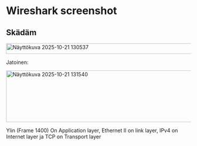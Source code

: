 # Wireshark screenshot

## Skädäm

<img width="1759" height="29" alt="Näyttökuva 2025-10-21 130537" src="https://github.com/user-attachments/assets/e136693c-5ad0-4cef-8b59-a76618ebd2b8" />

Jatoinen:

<img width="1485" height="141" alt="Näyttökuva 2025-10-21 131540" src="https://github.com/user-attachments/assets/744e9f42-9ae2-4f68-8934-1c0cd1389dd5" />

Ylin (Frame 1400) On Application layer, Ethernet II on link layer, IPv4 on Internet layer ja TCP on Transport layer
